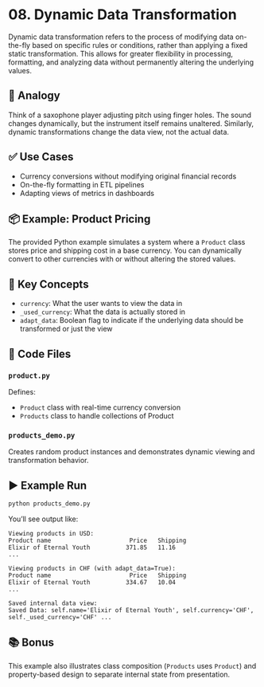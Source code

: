# 08. Dynamic Data Transformation

Dynamic data transformation refers to the process of modifying data on-the-fly based on specific rules or conditions, rather than applying a fixed static transformation. This allows for greater flexibility in processing, formatting, and analyzing data without permanently altering the underlying values.

## 🧠 Analogy

Think of a saxophone player adjusting pitch using finger holes. The sound changes dynamically, but the instrument itself remains unaltered. Similarly, dynamic transformations change the data view, not the actual data.

## ✅ Use Cases

- Currency conversions without modifying original financial records
- On-the-fly formatting in ETL pipelines
- Adapting views of metrics in dashboards

## 📦 Example: Product Pricing

The provided Python example simulates a system where a `Product` class stores price and shipping cost in a base currency. You can dynamically convert to other currencies with or without altering the stored values.

## 🔁 Key Concepts

- `currency`: What the user wants to view the data in
- `_used_currency`: What the data is actually stored in
- `adapt_data`: Boolean flag to indicate if the underlying data should be transformed or just the view

## 🧪 Code Files

### `product.py`

Defines:

- `Product` class with real-time currency conversion
- `Products` class to handle collections of Product

### `products_demo.py`

Creates random product instances and demonstrates dynamic viewing and transformation behavior.

## ▶️ Example Run

```bash
python products_demo.py
```

You’ll see output like:

```
Viewing products in USD:
Product name                      Price   Shipping
Elixir of Eternal Youth          371.85   11.16
...

Viewing products in CHF (with adapt_data=True):
Product name                      Price   Shipping
Elixir of Eternal Youth          334.67   10.04
...

Saved internal data view:
Saved Data: self.name='Elixir of Eternal Youth', self.currency='CHF', self._used_currency='CHF' ...
```

## 📚 Bonus

This example also illustrates class composition (`Products` uses `Product`) and property-based design to separate internal state from presentation.
